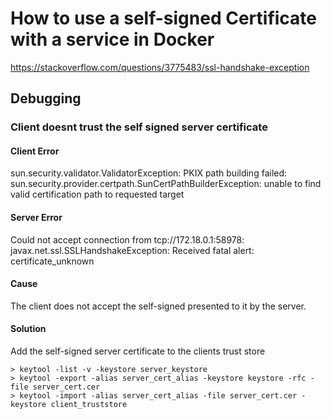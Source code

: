 # How to use a self-signed Certificate with a service in Docker

https://stackoverflow.com/questions/3775483/ssl-handshake-exception



## Debugging

### Client doesnt trust the self signed server certificate
#### Client Error
sun.security.validator.ValidatorException: PKIX path building failed: sun.security.provider.certpath.SunCertPathBuilderException: unable to find valid certification path to requested target

#### Server Error
Could not accept connection from tcp://172.18.0.1:58978: javax.net.ssl.SSLHandshakeException: Received fatal alert: certificate_unknown

#### Cause
The client does not accept the self-signed presented to it by the server.

#### Solution
Add the self-signed server certificate to the clients trust store
```
> keytool -list -v -keystore server_keystore
> keytool -export -alias server_cert_alias -keystore keystore -rfc -file server_cert.cer
> keytool -import -alias server_cert_alias -file server_cert.cer -keystore client_truststore
```
